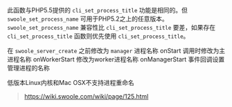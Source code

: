 此函数与PHP5.5提供的 `cli_set_process_title` 功能是相同的。但 `swoole_set_process_name` 可用于PHP5.2之上的任意版本。`swoole_set_process_name` 兼容性比 `cli_set_process_title` 要差，如果存在 `cli_set_process_title` 函数则优先使用 `cli_set_process_title`。

在 `swoole_server_create` 之前修改为 `manager` 进程名称
onStart 调用时修改为主进程名称
onWorkerStart 修改为worker进程名称
onManagerStart 事件回调设置管理进程的名称

低版本Linux内核和Mac OSX不支持进程重命名

> https://wiki.swoole.com/wiki/page/125.html
